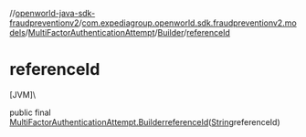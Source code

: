 //[openworld-java-sdk-fraudpreventionv2](../../../../index.md)/[com.expediagroup.openworld.sdk.fraudpreventionv2.models](../../index.md)/[MultiFactorAuthenticationAttempt](../index.md)/[Builder](index.md)/[referenceId](reference-id.md)

# referenceId

[JVM]\

public final [MultiFactorAuthenticationAttempt.Builder](index.md)[referenceId](reference-id.md)([String](https://docs.oracle.com/javase/8/docs/api/java/lang/String.html)referenceId)
